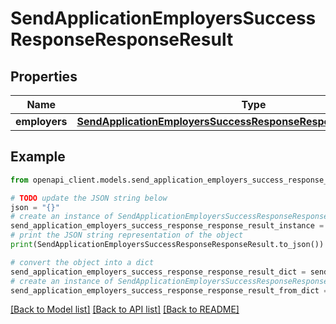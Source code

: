 # SendApplicationEmployersSuccessResponseResponseResult


## Properties

Name | Type | Description | Notes
------------ | ------------- | ------------- | -------------
**employers** | [**SendApplicationEmployersSuccessResponseResponseResultEmployers**](SendApplicationEmployersSuccessResponseResponseResultEmployers.md) |  | 

## Example

```python
from openapi_client.models.send_application_employers_success_response_response_result import SendApplicationEmployersSuccessResponseResponseResult

# TODO update the JSON string below
json = "{}"
# create an instance of SendApplicationEmployersSuccessResponseResponseResult from a JSON string
send_application_employers_success_response_response_result_instance = SendApplicationEmployersSuccessResponseResponseResult.from_json(json)
# print the JSON string representation of the object
print(SendApplicationEmployersSuccessResponseResponseResult.to_json())

# convert the object into a dict
send_application_employers_success_response_response_result_dict = send_application_employers_success_response_response_result_instance.to_dict()
# create an instance of SendApplicationEmployersSuccessResponseResponseResult from a dict
send_application_employers_success_response_response_result_from_dict = SendApplicationEmployersSuccessResponseResponseResult.from_dict(send_application_employers_success_response_response_result_dict)
```
[[Back to Model list]](../README.md#documentation-for-models) [[Back to API list]](../README.md#documentation-for-api-endpoints) [[Back to README]](../README.md)


